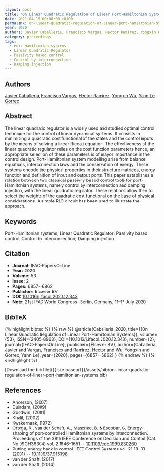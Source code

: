 ```yaml
---
layout: post
title: "On Linear Quadratic Regulation of Linear Port-Hamiltonian Systems"
date: 2021-04-15 00:00:00 +0100
permalink: on-linear-quadratic-regulation-of-linear-port-hamiltonian-systems
year: 2020
authors: Javier Caballeria, Francisco Vargas, Hector Ramirez, Yongxin Wu, Yann Le Gorrec
category: proceedings
tags:
  - Port-Hamiltonian systems
  - Linear Quadratic Regulator
  - Passivity based control
  - Control by interconnection
  - Damping injection
---
```

 
## Authors
[Javier Caballeria](authors/javier-caballeria), [Francisco Vargas](authors/francisco-vargas), [Hector Ramirez](authors/hector-ramirez), [Yongxin Wu](authors/yongxin-wu), [Yann Le Gorrec](authors/yann-le-gorrec)
 
## Abstract
The linear quadratic regulator is a widely used and studied optimal control technique for the control of linear dynamical systems. It consists in minimizing a quadratic cost functional of the states and the control inputs by the means of solving a linear Riccati equation. The effectiveness of the linear quadratic regulator relies on the cost function parameters hence, an appropriate selection of these parameters is of mayor importance in the control design. Port-Hamiltonian system modelling arise from balance equations, interconnection laws and the conservation of energy. These systems encode the physical properties in their structure matrices, energy function and definition of input and output ports. This paper establishes a relation between two classical passivity based control tools for port-Hamiltonian systems, namely control by interconnection and damping injection, with the linear quadratic regulator. These relations allow then to select the weights of the quadratic cost functional on the base of physical considerations. A simple RLC circuit has been used to illustrate the approach.
 
## Keywords
Port-Hamiltonian systems; Linear Quadratic Regulator; Passivity based control; Control by interconnection; Damping injection
 
## Citation
- **Journal:** IFAC-PapersOnLine
- **Year:** 2020
- **Volume:** 53
- **Issue:** 2
- **Pages:** 6857--6862
- **Publisher:** Elsevier BV
- **DOI:** [10.1016/j.ifacol.2020.12.343](https://doi.org/10.1016/j.ifacol.2020.12.343)
- **Note:** 21st IFAC World Congress- Berlin, Germany, 11–17 July 2020
 
## BibTeX
{% highlight bibtex %}
{% raw %}
@article{Caballeria_2020,
  title={{On Linear Quadratic Regulation of Linear Port-Hamiltonian Systems}},
  volume={53},
  ISSN={2405-8963},
  DOI={10.1016/j.ifacol.2020.12.343},
  number={2},
  journal={IFAC-PapersOnLine},
  publisher={Elsevier BV},
  author={Caballeria, Javier and Vargas, Francisco and Ramirez, Hector and Wu, Yongxin and Gorrec, Yann Le},
  year={2020},
  pages={6857--6862}
}
{% endraw %}
{% endhighlight %}
 
[Download the bib file]({{ site.baseurl }}/assets/bib/on-linear-quadratic-regulation-of-linear-port-hamiltonian-systems.bib)
 
## References
- Anderson, (2007)
- Duindam, (2009)
- Goodwin, (2001)
- Khalil, (2002)
- Kwakernaak, (1972)
- Ortega, R., van der Schaft, A., Maschke, B. & Escobar, G. Energy-shaping of port-controlled Hamiltonian systems by interconnection. Proceedings of the 38th IEEE Conference on Decision and Control (Cat. No.99CH36304) vol. 2 1646–1651 -- [10.1109/cdc.1999.830260](https://doi.org/10.1109/cdc.1999.830260)
- Putting energy back in control. IEEE Control Systems vol. 21 18–33 (2001) -- [10.1109/37.915398](https://doi.org/10.1109/37.915398)
- van der Shaft, (2017)
- van der Shaft, (2014)

